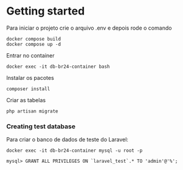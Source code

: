 # Getting started

Para iniciar o projeto crie o arquivo .env e depois rode o comando 

```
docker compose build
docker compose up -d
```

Entrar no container

```
docker exec -it db-br24-container bash
```

Instalar os pacotes

```
composer install
```

Criar as tabelas

```
php artisan migrate
```


### Creating test database

Para criar o banco de dados de teste do Laravel: 

```
docker exec -it db-br24-container mysql -u root -p

mysql> GRANT ALL PRIVILEGES ON `laravel_test`.* TO 'admin'@'%';
```